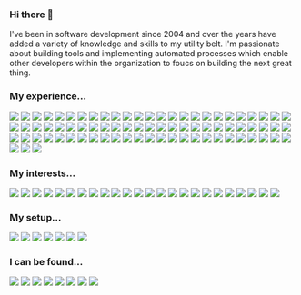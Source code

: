 ### Hi there 👋

I've been in software development since 2004 and over the years have added a variety of knowledge and skills to my utility belt. I'm passionate about building tools and implementing automated processes which enable other developers within the organization to foucs on building the next great thing.

### My experience...
[<img src="https://img.shields.io/badge/Adobe XD-FF61F6?style=for-the-badge&logo=adobecreativecloud&logoColor=white" />]()
[<img src="https://img.shields.io/badge/Asana-F06A6A?style=for-the-badge&logo=asana&logoColor=white" />]()
[<img src="https://img.shields.io/badge/Atlassian-0052CC?style=for-the-badge&logo=atlassian&logoColor=white" />]()
[<img src="https://img.shields.io/badge/Babel-F9DC3E?style=for-the-badge&logo=babel&logoColor=black" />]()
[<img src="https://img.shields.io/badge/Backendless-000000?style=for-the-badge&logo=backendless&logoColor=white" />]()
[<img src="https://img.shields.io/badge/Basecamp-1D2D35?style=for-the-badge&logo=basecamp&logoColor=white" />]()
[<img src="https://img.shields.io/badge/Bitbucket-0052CC?style=for-the-badge&logo=bitbucket&logoColor=white" />]()
[<img src="https://img.shields.io/badge/Bootstrap-7952B3?style=for-the-badge&logo=bootstrap&logoColor=white" />]()
[<img src="https://img.shields.io/badge/Bower-EF5734?style=for-the-badge&logo=bower&logoColor=white" />]()
[<img src="https://img.shields.io/badge/Buffer-231F20?style=for-the-badge&logo=buffer&logoColor=white" />]()
[<img src="https://img.shields.io/badge/Chart.js-FF6384?style=for-the-badge&logo=chartjs&logoColor=white" />]()
[<img src="https://img.shields.io/badge/CoffeeScript-2F2625?style=for-the-badge&logo=coffeescript&logoColor=white" />]()
[<img src="https://img.shields.io/badge/cPanel-FF6C2C?style=for-the-badge&logo=cpanel&logoColor=white" />]()
[<img src="https://img.shields.io/badge/Create React App-09D3AC?style=for-the-badge&logo=createreactapp&logoColor=white" />]()
[<img src="https://img.shields.io/badge/CSS3-1572B6?style=for-the-badge&logo=css3&logoColor=white" />]()
[<img src="https://img.shields.io/badge/Cypress-17202C?style=for-the-badge&logo=cypress&logoColor=white" />]()
[<img src="https://img.shields.io/badge/Dart-0175C2?style=for-the-badge&logo=dart&logoColor=white" />]()
[<img src="https://img.shields.io/badge/Dependabot-025E8C?style=for-the-badge&logo=dependabot&logoColor=white" />]()
[<img src="https://img.shields.io/badge/Django-092E20?style=for-the-badge&logo=django&logoColor=white" />]()
[<img src="https://img.shields.io/badge/Docker-2496ED?style=for-the-badge&logo=docker&logoColor=white" />]()
[<img src="https://img.shields.io/badge/Envato-81B441?style=for-the-badge&logo=envato&logoColor=white" />]()
[<img src="https://img.shields.io/badge/ESLint-4B32C3?style=for-the-badge&logo=eslint&logoColor=white" />]()
[<img src="https://img.shields.io/badge/Figma-F24E1E?style=for-the-badge&logo=figma&logoColor=white" />]()
[<img src="https://img.shields.io/badge/Git-F05032?style=for-the-badge&logo=git&logoColor=white" />]()
[<img src="https://img.shields.io/badge/GitHub Actions-2088FF?style=for-the-badge&logo=githubactions&logoColor=white" />]()
[<img src="https://img.shields.io/badge/GitHub Pages-222222?style=for-the-badge&logo=githubpages&logoColor=white" />]()
[<img src="https://img.shields.io/badge/GitKraken-179287?style=for-the-badge&logo=gitkraken&logoColor=white" />]()
[<img src="https://img.shields.io/badge/GoDaddy-1BDBDB?style=for-the-badge&logo=godaddy&logoColor=white" />]()
[<img src="https://img.shields.io/badge/Google_Cloud-4285F4?style=for-the-badge&logo=google-cloud&logoColor=white" />]()
[<img src="https://img.shields.io/badge/Grunt-FBA919?style=for-the-badge&logo=grunt&logoColor=white" />]()
[<img src="https://img.shields.io/badge/Gulp-CF4647?style=for-the-badge&logo=gulp&logoColor=white" />]()
[<img src="https://img.shields.io/badge/Homebrew-FBB040?style=for-the-badge&logo=homebrew&logoColor=white" />]()
[<img src="https://img.shields.io/badge/HTML5-E34F26?style=for-the-badge&logo=html5&logoColor=white" />]()
[<img src="https://img.shields.io/badge/i18next-26A69A?style=for-the-badge&logo=i18next&logoColor=white" />]()
[<img src="https://img.shields.io/badge/IFTTT-000000?style=for-the-badge&logo=ifttt&logoColor=white" />]()
[<img src="https://img.shields.io/badge/InVision-FF3366?style=for-the-badge&logo=invision&logoColor=white" />]()
[<img src="https://img.shields.io/badge/IPFS-65C2CB?style=for-the-badge&logo=ipfs&logoColor=black" />]()
[<img src="https://img.shields.io/badge/JavaScript-F7DF1E?style=for-the-badge&logo=javascript&logoColor=black" />]()
[<img src="https://img.shields.io/badge/Jenkins-D24939?style=for-the-badge&logo=jenkins&logoColor=white" />]()
[<img src="https://img.shields.io/badge/Jest-C21325?style=for-the-badge&logo=jest&logoColor=white" />]()
[<img src="https://img.shields.io/badge/jQuery-0769AD?style=for-the-badge&logo=jquery&logoColor=white" />]()
[<img src="https://img.shields.io/badge/JSON-000000?style=for-the-badge&logo=json&logoColor=white" />]()
[<img src="https://img.shields.io/badge/Kali Linux-557C94?style=for-the-badge&logo=kalilinux&logoColor=white" />]()
[<img src="https://img.shields.io/badge/Less-1D365D?style=for-the-badge&logo=less&logoColor=white" />]()
[<img src="https://img.shields.io/badge/MailChimp-FFE01B?style=for-the-badge&logo=mailchimp&logoColor=black" />]()
[<img src="https://img.shields.io/badge/Markdown-000000?style=for-the-badge&logo=markdown&logoColor=white" />]()
[<img src="https://img.shields.io/badge/Material Design-757575?style=for-the-badge&logo=material-design&logoColor=white" />]()
[<img src="https://img.shields.io/badge/MUI-007FFF?style=for-the-badge&logo=mui&logoColor=white" />]()
[<img src="https://img.shields.io/badge/MediaTemple-000000?style=for-the-badge&logo=mediatemple&logoColor=white" />]()
[<img src="https://img.shields.io/badge/Miro-050038?style=for-the-badge&logo=miro&logoColor=white" />]()
[<img src="https://img.shields.io/badge/Node.js-339933?style=for-the-badge&logo=nodejs&logoColor=white" />]()
[<img src="https://img.shields.io/badge/npm-CB3837?style=for-the-badge&logo=npm&logoColor=white" />]()
[<img src="https://img.shields.io/badge/Nrwl-96D7E8?style=for-the-badge&logo=nrwl&logoColor=black" />]()
[<img src="https://img.shields.io/badge/Nx-143055?style=for-the-badge&logo=nx&logoColor=white" />]()
[<img src="https://img.shields.io/badge/PHP-777BB4?style=for-the-badge&logo=php&logoColor=white" />]()
[<img src="https://img.shields.io/badge/Postman-FF6C37?style=for-the-badge&logo=postman&logoColor=white" />]()
[<img src="https://img.shields.io/badge/Prettier-F7B93E?style=for-the-badge&logo=prettier&logoColor=white" />]()
[<img src="https://img.shields.io/badge/React-61DAFB?style=for-the-badge&logo=react&logoColor=black" />]()
[<img src="https://img.shields.io/badge/React Router-CA4245?style=for-the-badge&logo=reactrouter&logoColor=61DAFB" />]()
[<img src="https://img.shields.io/badge/RSS-FFA500?style=for-the-badge&logo=rss&logoColor=white" />]()
[<img src="https://img.shields.io/badge/Sass-CC6699?style=for-the-badge&logo=sass&logoColor=white" />]()
[<img src="https://img.shields.io/badge/SemVer-3F4551?style=for-the-badge&logo=semver&logoColor=white" />]()
[<img src="https://img.shields.io/badge/Shopify-7AB55C?style=for-the-badge&logo=shopify&logoColor=white" />]()
[<img src="https://img.shields.io/badge/Solidity-363636?style=for-the-badge&logo=solidity&logoColor=white" />]()
[<img src="https://img.shields.io/badge/SonarCloud-F3702A?style=for-the-badge&logo=sonarcloud&logoColor=white" />]()
[<img src="https://img.shields.io/badge/SonarQube-4E9BCD?style=for-the-badge&logo=sonarqube&logoColor=white" />]()
[<img src="https://img.shields.io/badge/Storybook-FF4785?style=for-the-badge&logo=storybook&logoColor=white" />]()
[<img src="https://img.shields.io/badge/styled components-DB7093?style=for-the-badge&logo=styled-components&logoColor=white" />]()
[<img src="https://img.shields.io/badge/Testing Library-E33332?style=for-the-badge&logo=testing-library&logoColor=white" />]()
[<img src="https://img.shields.io/badge/TypeScript-007ACC?style=for-the-badge&logo=typescript&logoColor=white" />]()
[<img src="https://img.shields.io/badge/VirtualBox-183A61?style=for-the-badge&logo=virtualbox&logoColor=white" />]()
[<img src="https://img.shields.io/badge/Webpack-8DD6F9?style=for-the-badge&logo=webpack&logoColor=black" />]()
[<img src="https://img.shields.io/badge/WordPress-21759B?style=for-the-badge&logo=wordpress&logoColor=white" />]()
[<img src="https://img.shields.io/badge/Xcode-147EFB?style=for-the-badge&logo=xcode&logoColor=white" />]()
[<img src="https://img.shields.io/badge/Yarn-2C8EBB?style=for-the-badge&logo=yarn&logoColor=white" />]()
[<img src="https://img.shields.io/badge/Zapier-FF4A00?style=for-the-badge&logo=zapier&logoColor=white" />]()
[<img src="https://img.shields.io/badge/Zendesk-03363D?style=for-the-badge&logo=zendesk&logoColor=white" />]()
[<img src="https://img.shields.io/badge/Zoom-2D8CFF?style=for-the-badge&logo=zoom&logoColor=white" />]()

### My interests...
[<img src="https://img.shields.io/badge/Apple TV-000000?style=for-the-badge&logo=appletv&logoColor=white" />]()
[<img src="https://img.shields.io/badge/Atari-E4202E?style=for-the-badge&logo=atari&logoColor=white" />]()
[<img src="https://img.shields.io/badge/BBC-000000?style=for-the-badge&logo=bbc&logoColor=white" />]()
[<img src="https://img.shields.io/badge/Crunchyroll-F47521?style=for-the-badge&logo=crunchyroll&logoColor=white" />]()
[<img src="https://img.shields.io/badge/DC_Entertainment-0078F0?style=for-the-badge&logo=dc-entertainment&logoColor=white" />]()
[<img src="https://img.shields.io/badge/Duolingo-58CC02?style=for-the-badge&logo=duolingo&logoColor=white" />]()
[<img src="https://img.shields.io/badge/Epic_Games-313131?style=for-the-badge&logo=epic-games&logoColor=white" />]()
[<img src="https://img.shields.io/badge/Ethereum-3C3C3D?style=for-the-badge&logo=ethereum&logoColor=white" />]()
[<img src="https://img.shields.io/badge/Ford-003478?style=for-the-badge&logo=ford&logoColor=white" />]()
[<img src="https://img.shields.io/badge/Funimation-5B0BB5?style=for-the-badge&logo=funimation&logoColor=white" />]()
[<img src="https://img.shields.io/badge/GIPHY-FF6666?style=for-the-badge&logo=giphy&logoColor=white" />]()
[<img src="https://img.shields.io/badge/haveibeenpwned-2A6379?style=for-the-badge&logo=haveibeenpwned&logoColor=white" />]()
[<img src="https://img.shields.io/badge/Hulu-1CE783?style=for-the-badge&logo=hulu&logoColor=white" />]()
[<img src="https://img.shields.io/badge/Minecraft-62B47A?style=for-the-badge&logo=minecraft&logoColor=white" />]()
[<img src="https://img.shields.io/badge/MyAnimeList-2E51A2?style=for-the-badge&logo=myanimelist&logoColor=white" />]()
[<img src="https://img.shields.io/badge/Nintendo Switch-E60012?style=for-the-badge&logo=nintendoswitch&logoColor=white" />]()
[<img src="https://img.shields.io/badge/OpenSea-2081E2?style=for-the-badge&logo=opensea&logoColor=white" />]()
[<img src="https://img.shields.io/badge/Prime Video-1F2E3E?style=for-the-badge&logo=primevideo&logoColor=white" />]()
[<img src="https://img.shields.io/badge/SpaceX-000000?style=for-the-badge&logo=spacex&logoColor=white" />]()
[<img src="https://img.shields.io/badge/Spotify-1DB954?style=for-the-badge&logo=spotify&logoColor=white" />]()
[<img src="https://img.shields.io/badge/Tomorrowland-000000?style=for-the-badge&logo=tomorrowland&logoColor=white" />]()
[<img src="https://img.shields.io/badge/Udemy-EC5252?style=for-the-badge&logo=udemy&logoColor=white" />]()
[<img src="https://img.shields.io/badge/Xbox-107C10?style=for-the-badge&logo=xbox&logoColor=white" />]()
[<img src="https://img.shields.io/badge/YouTube_Music-FF0000?style=for-the-badge&logo=youtube-music&logoColor=white" />]()


### My setup...

[<img src="https://img.shields.io/badge/Apple-MacBook_Pro-999999?style=for-the-badge&logo=apple&logoColor=white" />]()
[<img src="https://img.shields.io/badge/Bose-000000?style=for-the-badge&logo=virtualbox&logoColor=white" />]()
[<img src="https://img.shields.io/badge/Brave-FB542B?style=for-the-badge&logo=brave&logoColor=white" />]()
[<img src="https://img.shields.io/badge/LG-A50034?style=for-the-badge&logo=lg&logoColor=white" />]()
[<img src="https://img.shields.io/badge/Microsoft Teams-6264A7?style=for-the-badge&logo=microsoftteams&logoColor=white" />]()
[<img src="https://img.shields.io/badge/Slack-4A154B?style=for-the-badge&logo=slack&logoColor=white" />]()
[<img src="https://img.shields.io/badge/Visual Studio Code-0089D6?style=for-the-badge&logo=visual-studio-code&logoColor=white" />]()

### I can be found...
[<img src="https://img.shields.io/badge/CodePen-000000?style=for-the-badge&logo=codepen&logoColor=white" />](https://codepen.io/cwsites)
[<img src="https://img.shields.io/badge/GitHub-181717?style=for-the-badge&logo=github&logoColor=white" />](https://github.com/CWSites)
[<img src="https://img.shields.io/badge/Discord-5865F2?style=for-the-badge&logo=discord&logoColor=white" />]()
[<img src="https://img.shields.io/badge/LinkedIn-0077B5?style=for-the-badge&logo=linkedin&logoColor=white" />](https://www.linkedin.com/in/cwsites/)
[<img src="https://img.shields.io/badge/Medium-12100E?style=for-the-badge&logo=medium&logoColor=white" />](https://medium.com/@cwsites)
[<img src="https://img.shields.io/badge/Reddit-FF4500?style=for-the-badge&logo=reddit&logoColor=white" />](https://www.reddit.com/user/I4MBATM4N)
[<img src="https://img.shields.io/badge/Telegram-26A5E4?style=for-the-badge&logo=telegram&logoColor=white" />]()
[<img src="https://img.shields.io/badge/Stack_Overflow-FE7A16?style=for-the-badge&logo=stack-overflow&logoColor=white" />](https://stackoverflow.com/users/1272404/cwsites)

